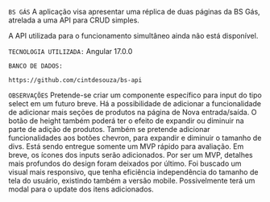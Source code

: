`BS GÁS`
A aplicação visa apresentar uma réplica de duas páginas da BS Gás, atrelada a uma API para CRUD simples.

A API utilizada para o funcionamento simultâneo ainda não está disponível.

`TECNOLOGIA UTILIZADA:`
Angular 17.0.0

`BANCO DE DADOS:` 
```
https://github.com/cintdesouza/bs-api
```

`OBSERVAÇÕES`
Pretende-se criar um componente específico para input do tipo select em um futuro breve.
Há a possibilidade de adicionar a funcionalidade de adicionar mais seções de produtos 
na página de Nova entrada/saída. O botão de height também poderá ter o efeito de expandir
ou diminuir na parte de adição de produtos.
Também se pretende adicionar funcionalidades aos botões chevron, para expandir e diminuir
o tamanho de divs. Está sendo entregue somente um MVP rápido para avaliação.
Em breve, os ícones dos inputs serão adicionados. Por ser um MVP, detalhes mais
profundos do design foram deixados por último.
Foi buscado um visual mais responsivo, que tenha eficiência independência do tamanho de
tela do usuário, existindo também a versão mobile.
Possivelmente terá um modal para o update dos itens adicionados.